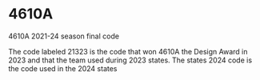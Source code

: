 # 4610A
4610A 2021-24 season final code

The code labeled 21323 is the code that won 4610A the Design Award in 2023 and that the team used during 2023 states.
The states 2024 code is the code used in the 2024 states

